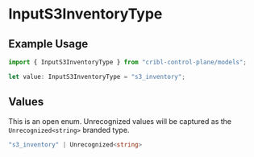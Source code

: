 # InputS3InventoryType

## Example Usage

```typescript
import { InputS3InventoryType } from "cribl-control-plane/models";

let value: InputS3InventoryType = "s3_inventory";
```

## Values

This is an open enum. Unrecognized values will be captured as the `Unrecognized<string>` branded type.

```typescript
"s3_inventory" | Unrecognized<string>
```